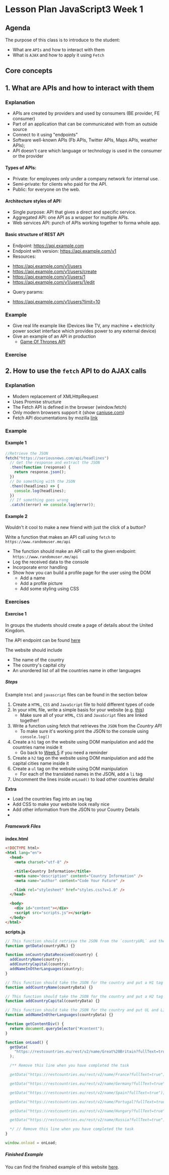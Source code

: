 # Lesson Plan JavaScript3 Week 1

## Agenda

The purpose of this class is to introduce to the student:

- What are `APIs` and how to interact with them
- What is `AJAX` and how to apply it using `Fetch`

## Core concepts

## 1. What are APIs and how to interact with them

### Explanation

- APIs are created by providers and used by consumers (BE provider, FE consumer)
- Part of an application that can be communicated with from an outside source
- Connect to it using "endpoints"
- Software well-known APIs (Fb APIs, Twitter APIs, Maps APIs, weather APIs);
- API doesn't care which language or technology is used in the consumer or the provider

#### Types of APIs:

- Private: for employees only under a company network for internal use.
- Semi-private: for clients who paid for the API.
- Public: for everyone on the web.

#### Architecture styles of API:

- Single purpose: API that gives a direct and specific service.
- Aggregated API: one API as a wrapper for multiple APIs.
- Web services API: punch of APIs working together to forma whole app.

#### Basic structure of REST API

- Endpoint: https://api.example.com
- Endpoint with version: https://api.example.com/v1
- Resources:

* https://api.example.com/v1/users
* https://api.example.com/v1/users/create
* https://api.example.com/v1/users/1
* https://api.example.com/v1/users/1/edit

- Query params:

* https://api.example.com/v1/users?limit=10

### Example

- Give real life example like (Devices like TV, any machine + electricity power socket interface which provides power to any external device)
- Give an example of an API in production
  - [Game Of Thrones API](https://api.tvmaze.com/singlesearch/shows?q=game%20of%20thrones)

### Exercise

## 2. How to use the `fetch` API to do AJAX calls

### Explanation

- Modern replacement of XMLHttpRequest
- Uses Promise structure
- The Fetch API is defined in the browser (window.fetch)
- Only modern browsers support it (show [caniuse.com](https://caniuse.com/#feat=fetch))
- Fetch API documentations by mozilla [link](https://developer.mozilla.org/en-US/docs/Web/API/Fetch_API/Using_Fetch)

### Example

#### Example 1

```javascript
//Retrieve the JSON
fetch("https://seriousnews.com/api/headlines")
  // Get the response and extract the JSON
  .then(function (response) {
    return response.json();
  })
  // Do something with the JSON
  .then((headlines) => {
    console.log(headlines);
  })
  // If something goes wrong
  .catch((error) => console.log(error));
```

#### Example 2

Wouldn't it cool to make a new friend with just the click of a button?

Write a function that makes an API call using `fetch` to `https://www.randomuser.me/api`

- The function should make an API call to the given endpoint: `https://www.randomuser.me/api`
- Log the received data to the console
- Incorporate error handling
- Show how you can build a profile page for the user using the DOM
  - Add a name
  - Add a profile picture
  - Add some styling using CSS

### Exercises

#### Exercise 1

In groups the students should create a page of details about the United Kingdom.

The API endpoint can be found [here](https://restcountries.eu/rest/v2/name/Great%20Britain?fullText=true)

The website should include

- The name of the country
- The country's capital city
- An unordered list of all the countries name in other languages

##### Steps

Example `html` and `javascript` files can be found in the section below

1. Create a `HTML`, `CSS` and `JavaScript` file to hold different types of code
2. In your `HTML` file, write a simple basis for your website (e.g. [this](https://www.sitepoint.com/a-basic-html5-template/))
   - Make sure all of your `HTML`, `CSS` and `JavaScript` files are linked together!
3. Write a function using fetch that retrieves the `JSON` from the _Country API_
   - To make sure it's working print the JSON to the console using `console.log()`
4. Create a `h1` tag on the website using DOM manipulation and add the countries name inside it
   - Go back to [Week 5](../../js-core-2/week-2/lesson.html) if you need a reminder
5. Create a `h2` tag on the website using DOM manipulation and add the capital cities name inside it
6. Create a `ul` tag on the website using DOM manipulation
   - For each of the translated names in the JSON, add a `li` tag
7. Uncomment the lines inside `onLoad()` to load other countries details!

**Extra**

- Load the countries flag into an `img` tag
- Add CSS to make your website look really nice
- Add other information from the JSON to your Country Details
-

##### Framework Files

**index.html**

```html
<!DOCTYPE html>
<html lang="en">
  <head>
    <meta charset="utf-8" />

    <title>Country Information</title>
    <meta name="description" content="Country Information" />
    <meta name="author" content="Code Your Future" />

    <link rel="stylesheet" href="styles.css?v=1.0" />
  </head>

  <body>
    <div id="content"></div>
    <script src="scripts.js"></script>
  </body>
</html>
```

**scripts.js**

```javascript
// This function should retrieve the JSON from the `countryURL` and then call onCountryDataReceived() with the JSON
function getData(countryURL) {}

function onCountryDataReceived(country) {
  addCountryName(country);
  addCountryCapital(country);
  addNameInOtherLanguages(country);
}

// This function should take the JSON for the country and put a H1 tag on the screen containing its name
function addCountryName(countryData) {}

// This function should take the JSON for the country and put a H2 tag on the screen containing its capital city
function addCountryCapital(countryData) {}

// This function should take the JSON for the country and put UL and LI tags on the screen with the countries name translated into other languages
function addNameInOtherLanguages(countryData) {}

function getContentDiv() {
  return document.querySelector("#content");
}

function onLoad() {
  getData(
    "https://restcountries.eu/rest/v2/name/Great%20Britain?fullText=true"
  );

  /** Remove this line when you have completed the task

  getData("https://restcountries.eu/rest/v2/name/France?fullText=true");

  getData("https://restcountries.eu/rest/v2/name/Germany?fullText=true");

  getData("https://restcountries.eu/rest/v2/name/Spain?fullText=true");

  getData("https://restcountries.eu/rest/v2/name/Portugal?fullText=true");

  getData("https://restcountries.eu/rest/v2/name/Hungary?fullText=true");

  getData("https://restcountries.eu/rest/v2/name/Russia?fullText=true");

  */ // Remove this line when you have completed the task
}

window.onload = onLoad;
```

##### Finished Example

You can find the finished example of this website [here](js-core-3\week-1\completed_country_website).
